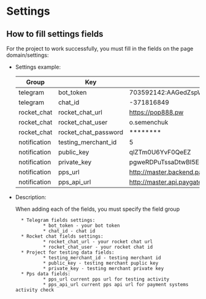 # Settings
## How to fill settings fields
For the project to work successfully, you must fill in the fields on the page domain/settings: 
 

*   
   Settings example:
    
    | Group    | Key       | Value                                         |
    |----------|-----------|-----------------------------------------------|
    | telegram | bot_token | 703592142:AAGedZspWYQ9Ba7h29JOjWr_NfjtFCumy5Y | 
    | telegram | chat_id   | -371816849                                    |
    | rocket_chat | rocket_chat_url | https://pop888.pw |
    | rocket_chat | rocket_chat_user | o.semenchuk | 
    | rocket_chat | rocket_chat_password | ******** |
    | notification | testing_merchant_id | 5 |
    | notification | public_key | qlZTm0U6YvF0QeEZ | 
    | notification | private_key | pgweRDPuTssaDtwBI5EotpfZHw3hdYaY |
    | notification | pps_url | http://master.backend.paygate.xim.hattiko.pw/ |  
    | notification | pps_api_url | http://master.api.paygate.xim.hattiko.pw/merchant |
    
    
*
    Description:
    
    When adding each of the fields, you must specify the field group
    
        * Telegram fields settings:
                * bot_token - your bot token 
                * chat_id - chat id
        * Rocket chat fields settings:
                * rocket_chat_url - your rocket chat url 
                * rocket_chat_user - your rocket chat id
        * Project for testing data fields:
                * testing_merchant_id - testing merchant id                
                * public_key - testing merchant puplic key                
                * private_key - testing merchant private key  
        * Pps data fields:
                * pps_url current pps url for testing activity              
                * pps_api_url current pps api url for payment systems activity check             
  
    
    
    